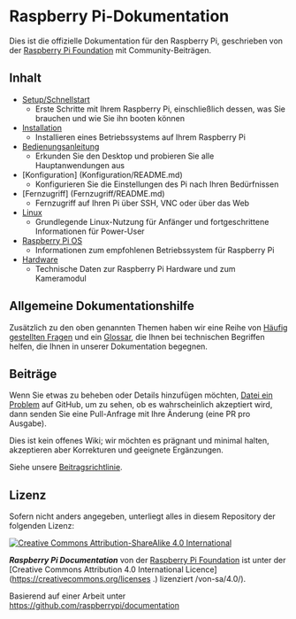 # Raspberry Pi-Dokumentation

Dies ist die offizielle Dokumentation für den Raspberry Pi, geschrieben von der [Raspberry Pi Foundation](https://www.raspberrypi.org/) mit Community-Beiträgen.

## Inhalt

- [Setup/Schnellstart](setup/README.md)
    - Erste Schritte mit Ihrem Raspberry Pi, einschließlich dessen, was Sie brauchen und wie Sie ihn booten können
- [Installation](Installation/README.md)
    - Installieren eines Betriebssystems auf Ihrem Raspberry Pi
- [Bedienungsanleitung](usage/README.md)
    - Erkunden Sie den Desktop und probieren Sie alle Hauptanwendungen aus
- [Konfiguration] (Konfiguration/README.md)
    - Konfigurieren Sie die Einstellungen des Pi nach Ihren Bedürfnissen
- [Fernzugriff] (Fernzugriff/README.md)
    - Fernzugriff auf Ihren Pi über SSH, VNC oder über das Web
- [Linux](linux/README.md)
    - Grundlegende Linux-Nutzung für Anfänger und fortgeschrittene Informationen für Power-User
- [Raspberry Pi OS](raspbian/README.md)
    - Informationen zum empfohlenen Betriebssystem für Raspberry Pi
- [Hardware](hardware/README.md)
    - Technische Daten zur Raspberry Pi Hardware und zum Kameramodul

## Allgemeine Dokumentationshilfe

Zusätzlich zu den oben genannten Themen haben wir eine Reihe von [Häufig gestellten Fragen](faqs/README.md) und ein [Glossar](glossary/README.md), die Ihnen bei technischen Begriffen helfen, die Ihnen in unserer Dokumentation begegnen.

## Beiträge

Wenn Sie etwas zu beheben oder Details hinzufügen möchten, [Datei ein Problem](https://github.com/raspberrypi/documentation/issues) auf GitHub, um zu sehen, ob es wahrscheinlich akzeptiert wird, dann senden Sie eine Pull-Anfrage mit Ihre Änderung (eine PR pro Ausgabe).

Dies ist kein offenes Wiki; wir möchten es prägnant und minimal halten, akzeptieren aber Korrekturen und geeignete Ergänzungen.

Siehe unsere [Beitragsrichtlinie](CONTRIBUTING.md).

## Lizenz

Sofern nicht anders angegeben, unterliegt alles in diesem Repository der folgenden Lizenz:

[![Creative Commons Attribution-ShareAlike 4.0 International](https://licensebuttons.net/l/by-sa/4.0/88x31.png)](https://creativecommons.org/licenses/by-sa/4.0/ )

***Raspberry Pi Documentation*** von der [Raspberry Pi Foundation](https://www.raspberrypi.org/) ist unter der [Creative Commons Attribution 4.0 International Licence](https://creativecommons.org/licenses .) lizenziert /von-sa/4.0/).

Basierend auf einer Arbeit unter https://github.com/raspberrypi/documentation